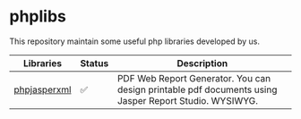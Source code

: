 # phplibs
This repository maintain some useful php libraries developed by us.

Libraries | Status | Description
--------- | ------ | -----------
[phpjasperxml](src/phpjasperxml/README.md) | :white_check_mark: | PDF Web Report Generator. You can design printable pdf documents using Jasper Report Studio. WYSIWYG.



